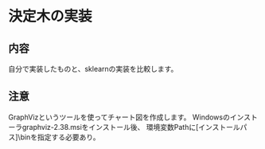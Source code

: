 # 決定木の実装

## 内容
自分で実装したものと、sklearnの実装を比較します。

## 注意
GraphVizというツールを使ってチャート図を作成します。
Windowsのインストーラgraphviz-2.38.msiをインストール後、
環境変数Pathに[インストールパス]\binを指定する必要あり。